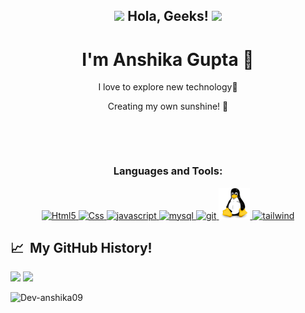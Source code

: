 
<h2 align="center"><img src="https://media.giphy.com/media/hvRJCLFzcasrR4ia7z/giphy.gif" width="50"> Hola, Geeks! <img src="https://i.pinimg.com/originals/8a/a4/59/8aa4595fb24b6ed585dddac4622b2445.gif" width="80"></h2>
<h1 align="center">I'm Anshika Gupta 🎤</h1>

<p align="center">I love to explore new technology🚀</p>
<p align="center">Creating my own sunshine! 🌈</p>
<br>


<p align="center">
<a href="https://twitter.com/Dev_anshika98?t=yej5bpzRhXBTfCEMV5tgDg&s=08" target="_blank"><img alt="" src="https://img.shields.io/badge/Twitter-000?logo=Twitter&logoColor=1DA1F2&style=for-the-badge" style="vertical-align:center" /></a>
<a href="https://www.linkedin.com/in/anshika-gupta-597865260" target="_blank"><img alt="" src="https://img.shields.io/badge/LinkedIn-000?logo=linkedin&logoColor=0A66C2&style=for-the-badge" style="vertical-align:center" /></a>
<a href="https://instagram.com/iam_astrid01?igshid=ZDc4ODBmNjlmNQ==" target="_blank"><img alt="" src="https://img.shields.io/badge/Instagram-000?style=for-the-badge&logo=Instagram&logoColor=E4405F" style="vertical-align:center" /></a></p>


<h3 align="center">Languages and Tools:</h3>
<p align="center"> <a href="https://www.w3.org/html/" target="_blank"> <img src="https://img.icons8.com/color/144/000000/html-5--v1.png" alt="Html5" width="50" height="50"/> </a> <a href="https://www.w3schools.com/css/" target="_blank"> <img src="https://img.icons8.com/color/150/000000/css3.png" alt="Css" width="50" height="50"/> </a> <a href="https://developer.mozilla.org/en-US/docs/Web/JavaScript" target="_blank"> <img src="https://img.icons8.com/color/144/000000/javascript--v1.png" alt="javascript" width="50" height="50"/> </a>
  <a href="https://www.programiz.com/c-programming" target="_blank"> <img src="https://img.icons8.com/color/144/000000/c-programming.png" alt="mysql" width="50" height="50"/> </a> 
   <a href="https://git-scm.com/" target="_blank" rel="noreferrer"> <img src="https://www.vectorlogo.zone/logos/git-scm/git-scm-icon.svg" alt="git" width="40" height="50"/> </a>
<a href="https://www.linux.org/" target="_blank" rel="noreferrer"> <img src="https://raw.githubusercontent.com/devicons/devicon/master/icons/linux/linux-original.svg" alt="linux" width="50" height="50"/> </a> 
  <a href="https://tailwindcss.com/" target="_blank" rel="noreferrer"> <img src="https://www.vectorlogo.zone/logos/tailwindcss/tailwindcss-icon.svg" alt="tailwind" width="40" height="40"/> </a>
  
 
  
 
  
  
  


<h2> 📈 &nbsp;My GitHub History!</h2>

<p align="left">
  <img width="48%" src="https://github-readme-stats.vercel.app/api?username=Dev-anshika98&show_icons=true&theme=chartreuse-dark" /> 
  <img width="48%" src="https://github-readme-streak-stats.herokuapp.com/?user=Dev-anshika98&theme=chartreuse-dark" />
</p> 
<p><img align="left" src="https://github-readme-stats.vercel.app/api/top-langs?username=Dev-anshika98&show_icons=true&locale=en&layout=compact" alt="Dev-anshika09"/></p>



  
<p align="left">
 
</p>
